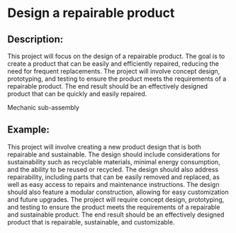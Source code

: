 # Design a repairable product

## Description:
This project will focus on the design of a repairable product. The goal is to create a product that can be easily and efficiently repaired, reducing the need for frequent replacements. The project will involve concept design, prototyping, and testing to ensure the product meets the requirements of a repairable product. The end result should be an effectively designed product that can be quickly and easily repaired.

Mechanic sub-assembly

## Example:
This project will involve creating a new product design that is both repairable and sustainable. The design should include considerations for sustainability such as recyclable materials, minimal energy consumption, and the ability to be reused or recycled. The design should also address repairability, including parts that can be easily removed and replaced, as well as easy access to repairs and maintenance instructions. The design should also feature a modular construction, allowing for easy customization and future upgrades. The project will require concept design, prototyping, and testing to ensure the product meets the requirements of a repairable and sustainable product. The end result should be an effectively designed product that is repairable, sustainable, and customizable.